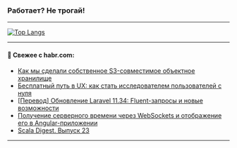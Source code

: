 ### Работает? Не трогай!

---
<!--
#### 🛠️ Technical stack:

![Java](https://img.shields.io/badge/Java-informational?logo=Oracle&style=flat&logoColor=white&color=FF4500)
![Kotlin](https://img.shields.io/badge/Kotlin-informational?logo=Kotlin&style=flat&logoColor=white&color=774D97)
![TS](https://img.shields.io/badge/TypeScript-informational?logo=typeScript&style=flat&logoColor=black&color=017acc)
![Python](https://img.shields.io/badge/Python-informational?logo=Python&style=flat&logoColor=black&color=ffdd54) <br>
![Spring](https://img.shields.io/badge/Spring-informational?logo=Spring&style=flat&logoColor=white&color=6DB33F) 
![SpringBoot](https://img.shields.io/badge/SpringBoot-informational?logo=SpringBoot&style=flat&logoColor=white&color=6DB33F)
![Nest](https://img.shields.io/badge/NestJS-informational?logo=NestJS&style=flat&logoColor=white&color=E0234E) 
![NodeJS](https://img.shields.io/badge/NodeJS-informational?logo=node.js&style=flat&logoColor=white&color=70A760)<br>
![PostgreSQL](https://img.shields.io/badge/PostgreSQL-informational?logo=PostgreSQL&style=flat&logoColor=white&color=DAA520)
![MongoDB](https://img.shields.io/badge/MongoDB-informational?logo=MongoDB&style=flat&logoColor=white&color=870000)
![Apache](https://img.shields.io/badge/Apache-informational?logo=apache&style=flat&logoColor=white&color=f74e28)

___ 
-->

<!--- #### 🛠️ : --->

[![Top Langs](https://github-readme-stats-82jvfl3w3-advtsettinggmailcoms-projects.vercel.app/api/top-langs/?username=zloylis&langs_count=10&hide_title=true&title_color=e6edf3&size_weight=0.5&count_weight=0.5&layout=compact&hide_progress=true&hide_border=true&theme=dracula)](https://github.com/zloylis)

<!---


####  :octocat:&nbsp;&nbsp; Статистика:

![GitHub stats](https://github-readme-stats-u2qms2cxw-advtsettinggmailcoms-projects.vercel.app/api?username=zloylis&show_icons=true&hide_border=true&theme=dracula&title_color=e6edf3&include_all_commits=true&count_private=true&hide_rank=false&hide_title=true&rank_icon=github)
-->
---

#### 💬 Свежее с habr.com:

<!-- BLOG-POST-LIST:START -->
- [Как мы сделали собственное S3-совместимое объектное хранилище](https://habr.com/ru/companies/cloud_ru/articles/850526/?utm_source=habrahabr&utm_medium=rss&utm_campaign=850526)
- [Бесплатный путь в UX: как стать исследователем пользователей с нуля](https://habr.com/ru/articles/863010/?utm_source=habrahabr&utm_medium=rss&utm_campaign=863010)
- [[Перевод] Обновление Laravel 11.34: Fluent-запросы и новые возможности](https://habr.com/ru/articles/862998/?utm_source=habrahabr&utm_medium=rss&utm_campaign=862998)
- [Получение серверного времени через WebSockets и отображение его в Angular-приложении](https://habr.com/ru/articles/862986/?utm_source=habrahabr&utm_medium=rss&utm_campaign=862986)
- [Scala Digest. Выпуск 23](https://habr.com/ru/companies/tbank/articles/862936/?utm_source=habrahabr&utm_medium=rss&utm_campaign=862936)
<!-- BLOG-POST-LIST:END -->

---

